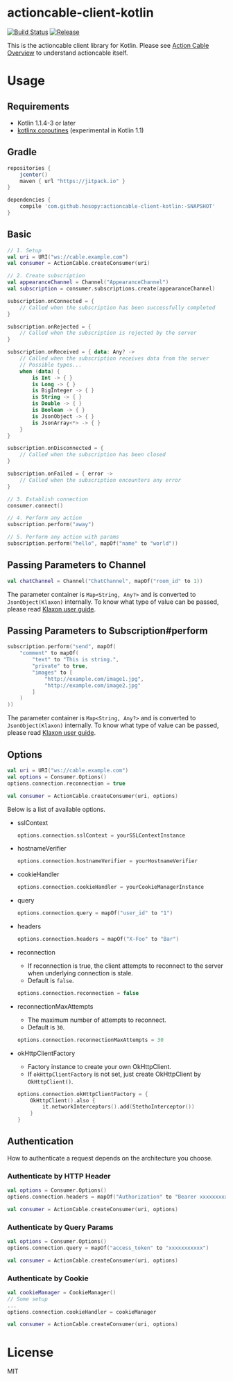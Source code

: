 # actioncable-client-kotlin

[![Build Status](https://travis-ci.org/hosopy/actioncable-client-kotlin.svg?branch=master)](https://travis-ci.org/hosopy/actioncable-client-kotlin)
[![Release](https://jitpack.io/v/hosopy/actioncable-client-kotlin.svg)](https://jitpack.io/#hosopy/actioncable-client-kotlin)

This is the actioncable client library for Kotlin.
Please see [Action Cable Overview](http://guides.rubyonrails.org/action_cable_overview.html) to understand actioncable itself.

# Usage

## Requirements

* Kotlin 1.1.4-3 or later
* [kotlinx.coroutines](https://github.com/Kotlin/kotlinx.coroutines) (experimental in Kotlin 1.1)

## Gradle

```groovy
repositories {
    jcenter()
    maven { url "https://jitpack.io" }
}

dependencies {
    compile 'com.github.hosopy:actioncable-client-kotlin:-SNAPSHOT'
}
```

## Basic

```kotlin
// 1. Setup
val uri = URI("ws://cable.example.com")
val consumer = ActionCable.createConsumer(uri)

// 2. Create subscription
val appearanceChannel = Channel("AppearanceChannel")
val subscription = consumer.subscriptions.create(appearanceChannel)

subscription.onConnected = {
    // Called when the subscription has been successfully completed
}

subscription.onRejected = {
    // Called when the subscription is rejected by the server
}

subscription.onReceived = { data: Any? ->
    // Called when the subscription receives data from the server
    // Possible types...
    when (data) {
        is Int -> { }
        is Long -> { }
        is BigInteger -> { }
        is String -> { }
        is Double -> { }
        is Boolean -> { }
        is JsonObject -> { }
        is JsonArray<*> -> { }
    }
}

subscription.onDisconnected = {
    // Called when the subscription has been closed
}

subscription.onFailed = { error ->
    // Called when the subscription encounters any error
}

// 3. Establish connection
consumer.connect()

// 4. Perform any action
subscription.perform("away")

// 5. Perform any action with params
subscription.perform("hello", mapOf("name" to "world"))
```

## Passing Parameters to Channel

```kotlin
val chatChannel = Channel("ChatChannel", mapOf("room_id" to 1))
```

The parameter container is `Map<String, Any?>` and is converted to `JsonObject(Klaxon)` internally.
To know what type of value can be passed, please read [Klaxon user guide](https://github.com/cbeust/klaxon).

## Passing Parameters to Subscription#perform

```kotlin
subscription.perform("send", mapOf(
    "comment" to mapOf(
        "text" to "This is string.",
        "private" to true,
        "images" to [
            "http://example.com/image1.jpg",
            "http://example.com/image2.jpg"
        ]
    )
))
```

The parameter container is `Map<String, Any?>` and is converted to `JsonObject(Klaxon)` internally.
To know what type of value can be passed, please read [Klaxon user guide](https://github.com/cbeust/klaxon).

## Options

```kotlin
val uri = URI("ws://cable.example.com")
val options = Consumer.Options()
options.connection.reconnection = true

val consumer = ActionCable.createConsumer(uri, options)
```

Below is a list of available options.

* sslContext
    
    ```kotlin
    options.connection.sslContext = yourSSLContextInstance
    ```
    
* hostnameVerifier
    
    ```kotlin
    options.connection.hostnameVerifier = yourHostnameVerifier
    ```
    
* cookieHandler
    
    ```kotlin
    options.connection.cookieHandler = yourCookieManagerInstance
    ```
    
* query
    
    ```kotlin
    options.connection.query = mapOf("user_id" to "1")
    ```
    
* headers
    
    ```kotlin
    options.connection.headers = mapOf("X-Foo" to "Bar")
    ```
    
* reconnection
    * If reconnection is true, the client attempts to reconnect to the server when underlying connection is stale.
    * Default is `false`.
    
    ```kotlin
    options.connection.reconnection = false
    ```
    
* reconnectionMaxAttempts
    * The maximum number of attempts to reconnect.
    * Default is `30`.
    
    ```kotlin
    options.connection.reconnectionMaxAttempts = 30
    ```

* okHttpClientFactory
    * Factory instance to create your own OkHttpClient.
    * If `okHttpClientFactory` is not set, just create OkHttpClient by `OkHttpClient()`.
    
    ```kotlin
    options.connection.okHttpClientFactory = {
        OkHttpClient().also {
            it.networkInterceptors().add(StethoInterceptor())
        }
    }
    ```

## Authentication

How to authenticate a request depends on the architecture you choose.

### Authenticate by HTTP Header

```kotlin
val options = Consumer.Options()
options.connection.headers = mapOf("Authorization" to "Bearer xxxxxxxxxxx")

val consumer = ActionCable.createConsumer(uri, options)
```

### Authenticate by Query Params

```kotlin
val options = Consumer.Options()
options.connection.query = mapOf("access_token" to "xxxxxxxxxxx")

val consumer = ActionCable.createConsumer(uri, options)
```

### Authenticate by Cookie

```kotlin
val cookieManager = CookieManager()
// Some setup
...
options.connection.cookieHandler = cookieManager

val consumer = ActionCable.createConsumer(uri, options)
```

# License

MIT
